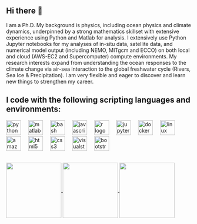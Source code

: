 ## Hi there 👋 
I am a Ph.D. My background is physics, including ocean physics and climate dynamics, underpinned by a strong mathematics skillset with extensive experience using Python and Matlab for analysis. I extensively use Python Jupyter notebooks for my analyses of in-situ data, satellite data, and numerical model output (including NEMO, MITgcm and ECCO) on both local and cloud (AWS-EC2 and Supercomputer) compute environments. My research interests expand from understanding the ocean responses to the climate change via air-sea interaction to the global freshwater cycle (Rivers, Sea Ice \& Precipitation). I am very flexible and eager to discover and learn new things to strengthen my career.

<h2>I code with the following scripting languages and environments:</h2>

<div align="left" >
  <img src="https://cdn.jsdelivr.net/gh/devicons/devicon/icons/python/python-original.svg" height="40" alt="python logo"  />
  <img width="12" />
  <img src="https://cdn.jsdelivr.net/gh/devicons/devicon/icons/matlab/matlab-original.svg" height="40" alt="matlab logo"  />
  <img width="12" />
  <img src="https://cdn.jsdelivr.net/gh/devicons/devicon/icons/bash/bash-original.svg" height="40" alt="bash logo"  />
  <img width="12" />
  <img src="https://cdn.jsdelivr.net/gh/devicons/devicon/icons/javascript/javascript-original.svg" height="40" alt="javascript logo"  />
  <img width="12" />
  <img src="https://cdn.jsdelivr.net/gh/devicons/devicon/icons/r/r-original.svg" height="40" alt="r logo"  />
  <img width="12" />
  <img src="https://cdn.jsdelivr.net/gh/devicons/devicon/icons/jupyter/jupyter-original.svg" height="40" alt="jupyter logo"  />
  <img width="12" />
  <img src="https://cdn.jsdelivr.net/gh/devicons/devicon/icons/docker/docker-original.svg" height="40" alt="docker logo"  />
  <img width="12" />
  <img src="https://cdn.jsdelivr.net/gh/devicons/devicon/icons/linux/linux-original.svg" height="40" alt="linux logo"  />
  <img width="12" />
  <!-- <img src="https://cdn.jsdelivr.net/gh/devicons/devicon/icons/amazonwebservices/amazonwebservices-line-wordmark.svg" height="40" alt="amazonwebservices logo"  /> -->
  <img src="https://miro.medium.com/v2/resize:fit:740/0*I4-c3kEa6MQVxvYL.png" height="40" alt="amazonwebservices logo"  />
  <img width="12" />
  <img src="https://cdn.jsdelivr.net/gh/devicons/devicon/icons/html5/html5-original.svg" height="40" alt="html5 logo"  />
  <img width="12" />
  <img src="https://cdn.jsdelivr.net/gh/devicons/devicon/icons/css3/css3-original.svg" height="40" alt="css3 logo"  />
  <img width="12" />
  <img src="https://cdn.jsdelivr.net/gh/devicons/devicon/icons/visualstudio/visualstudio-plain.svg" height="40" alt="visualstudio logo"  />
  <img width="12" />
  <!--<img src="https://cdn.jsdelivr.net/gh/devicons/devicon/icons/windows8/windows8-original.svg" height="40" alt="windows8 logo"  /> -->
  <!-- <img width="12" /> -->
  <img src="https://cdn.jsdelivr.net/gh/devicons/devicon/icons/bootstrap/bootstrap-original.svg" height="40" alt="bootstrap logo"  />
</div>
<h2></h2>

<!-- ![Anurag's GitHub stats](https://github-readme-stats.vercel.app/api?username=ojhoundegnonto&show_icons=true) ![Top Langs](https://github-readme-stats.vercel.app/api/top-langs/?username=ojhoundegnonto&layout=compact) -->

<div style="display: inline-block">
<a href="https://github.com/ojhoundegnonto">
<img align="center" height="150em" src="https://github-readme-stats.vercel.app/api?username=ojhoundegnonto&include_all_commits=true&count_private=true&show_icons=true&theme=dark"/>
<img align="center" height="150em" src="https://github-readme-stats.vercel.app/api/top-langs/?username=ojhoundegnonto&layout=compact&include_all_commits=true&count_private=true&show_icons=true&theme=dark"/>
<img align="center" height="150em" src="#"/>
</div>
